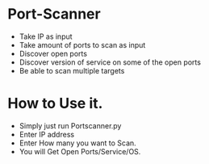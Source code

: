 # Port-Scanner
- Take IP as input
- Take amount of ports to scan as input
- Discover open ports
- Discover version of service on some of the open ports
- Be able to scan multiple targets

# How to Use it.
- Simply just run Portscanner.py
- Enter IP address
- Enter How many you want to Scan.
- You will Get Open Ports/Service/OS.
